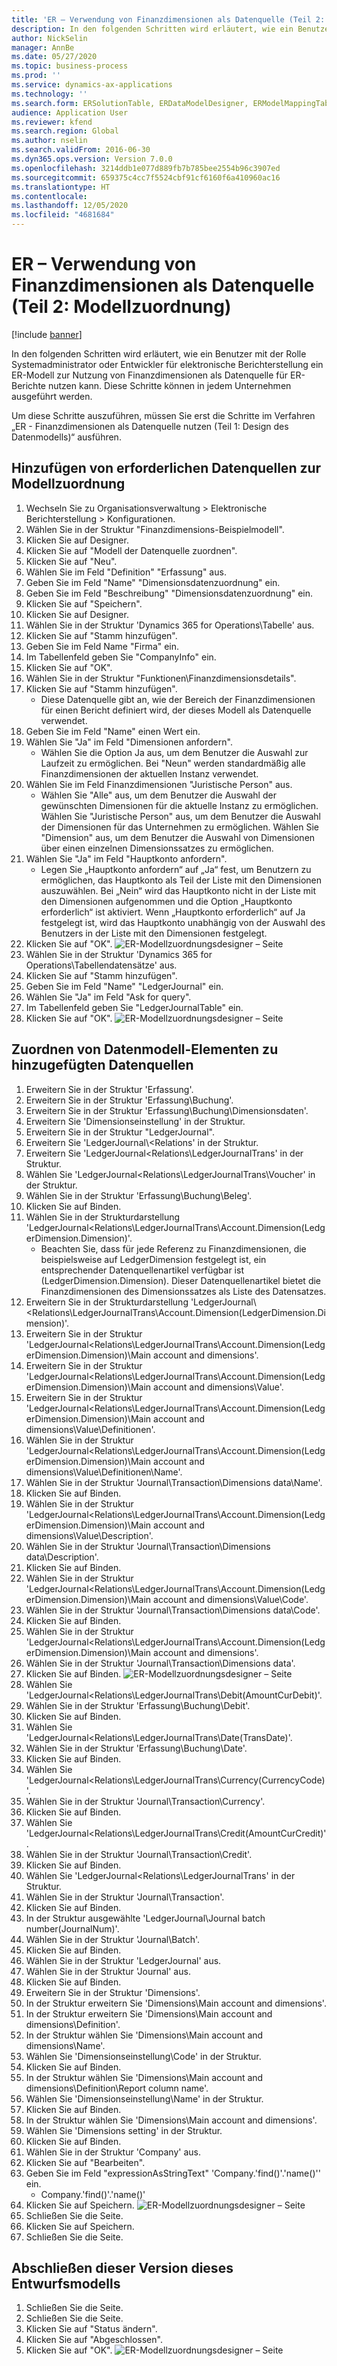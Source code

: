 ```yaml
---
title: 'ER – Verwendung von Finanzdimensionen als Datenquelle (Teil 2: Modellzuordnung)'
description: In den folgenden Schritten wird erläutert, wie ein Benutzer mit der Rolle Systemadministrator oder Entwickler für elektronische Berichterstellung ein ER-Modell zur Nutzung von Finanzdimensionen als Datenquelle für ER-Berichte nutzen kann.
author: NickSelin
manager: AnnBe
ms.date: 05/27/2020
ms.topic: business-process
ms.prod: ''
ms.service: dynamics-ax-applications
ms.technology: ''
ms.search.form: ERSolutionTable, ERDataModelDesigner, ERModelMappingTable, ERModelMappingDesigner, ERExpressionDesignerFormula
audience: Application User
ms.reviewer: kfend
ms.search.region: Global
ms.author: nselin
ms.search.validFrom: 2016-06-30
ms.dyn365.ops.version: Version 7.0.0
ms.openlocfilehash: 3214ddb1e077d889fb7b785bee2554b96c3907ed
ms.sourcegitcommit: 659375c4cc7f5524cbf91cf6160f6a410960ac16
ms.translationtype: HT
ms.contentlocale: 
ms.lasthandoff: 12/05/2020
ms.locfileid: "4681684"
---
```

# <a name="er-use-financial-dimensions-as-a-data-source-part-2---model-mapping"></a>ER – Verwendung von Finanzdimensionen als Datenquelle (Teil 2: Modellzuordnung)

[!include [banner](../../includes/banner.md)]

In den folgenden Schritten wird erläutert, wie ein Benutzer mit der Rolle Systemadministrator oder Entwickler für elektronische Berichterstellung ein ER-Modell zur Nutzung von Finanzdimensionen als Datenquelle für ER-Berichte nutzen kann. Diese Schritte können in jedem Unternehmen ausgeführt werden.

Um diese Schritte auszuführen, müssen Sie erst die Schritte im Verfahren „ER - Finanzdimensionen als Datenquelle nutzen (Teil 1: Design des Datenmodells)“ ausführen.


## <a name="add-required-data-sources-to-model-mapping"></a>Hinzufügen von erforderlichen Datenquellen zur Modellzuordnung
1. Wechseln Sie zu Organisationsverwaltung > Elektronische Berichterstellung > Konfigurationen.
2. Wählen Sie in der Struktur "Finanzdimensions-Beispielmodell".
3. Klicken Sie auf Designer.
4. Klicken Sie auf "Modell der Datenquelle zuordnen".
5. Klicken Sie auf "Neu".
6. Wählen Sie im Feld "Definition" "Erfassung" aus.
7. Geben Sie im Feld "Name" "Dimensionsdatenzuordnung" ein.
8. Geben Sie im Feld "Beschreibung" "Dimensionsdatenzuordnung" ein.
9. Klicken Sie auf "Speichern".
10. Klicken Sie auf Designer.
11. Wählen Sie in der Struktur 'Dynamics 365 for Operations\Tabelle' aus.
12. Klicken Sie auf "Stamm hinzufügen".
13. Geben Sie im Feld Name "Firma" ein.
14. Im Tabellenfeld geben Sie "CompanyInfo" ein.
15. Klicken Sie auf "OK".
16. Wählen Sie in der Struktur "Funktionen\Finanzdimensionsdetails".
17. Klicken Sie auf "Stamm hinzufügen".
    * Diese Datenquelle gibt an, wie der Bereich der Finanzdimensionen für einen Bericht definiert wird, der dieses Modell als Datenquelle verwendet.  
18. Geben Sie im Feld "Name" einen Wert ein.
19. Wählen Sie "Ja" im Feld "Dimensionen anfordern".
    * Wählen Sie die Option Ja aus, um dem Benutzer die Auswahl zur Laufzeit zu ermöglichen. Bei "Neun" werden standardmäßig alle Finanzdimensionen der aktuellen Instanz verwendet.  
20. Wählen Sie im Feld Finanzdimensionen "Juristische Person" aus.
    * Wählen Sie "Alle" aus, um dem Benutzer die Auswahl der gewünschten Dimensionen für die aktuelle Instanz zu ermöglichen.  Wählen Sie "Juristische Person" aus, um dem Benutzer die Auswahl der Dimensionen für das Unternehmen zu ermöglichen.  Wählen Sie "Dimension" aus, um dem Benutzer die Auswahl von Dimensionen über einen einzelnen Dimensionssatzes zu ermöglichen.  
21. Wählen Sie "Ja" im Feld "Hauptkonto anfordern".
    * Legen Sie „Hauptkonto anfordern“ auf „Ja“ fest, um Benutzern zu ermöglichen, das Hauptkonto als Teil der Liste mit den Dimensionen auszuwählen.   Bei „Nein“ wird das Hauptkonto nicht in der Liste mit den Dimensionen aufgenommen und die Option „Hauptkonto erforderlich“ ist aktiviert. Wenn „Hauptkonto erforderlich“ auf Ja festgelegt ist, wird das Hauptkonto unabhängig von der Auswahl des Benutzers in der Liste mit den Dimensionen festgelegt.  
22. Klicken Sie auf "OK".
![ER-Modellzuordnungsdesigner – Seite](../media/er-financial-dimensions-guides-model-mapping1.png)
23. Wählen Sie in der Struktur 'Dynamics 365 for Operations\Tabellendatensätze' aus.
24. Klicken Sie auf "Stamm hinzufügen".
25. Geben Sie im Feld "Name" "LedgerJournal" ein.
26. Wählen Sie "Ja" im Feld "Ask for query".
27. Im Tabellenfeld geben Sie "LedgerJournalTable" ein.
28. Klicken Sie auf "OK".
![ER-Modellzuordnungsdesigner – Seite](../media/er-financial-dimensions-guides-model-mapping2.png)

## <a name="map-data-model-elements-to-added-data-sources"></a>Zuordnen von Datenmodell-Elementen zu hinzugefügten Datenquellen
1. Erweitern Sie in der Struktur 'Erfassung'.
2. Erweitern Sie in der Struktur 'Erfassung\Buchung'.
3. Erweitern Sie in der Struktur 'Erfassung\Buchung\Dimensionsdaten'.
4. Erweitern Sie 'Dimensionseinstellung' in der Struktur.
5. Erweitern Sie in der Struktur "LedgerJournal".
6. Erweitern Sie 'LedgerJournal\\<Relations' in der Struktur.
7. Erweitern Sie 'LedgerJournal\<Relations\LedgerJournalTrans' in der Struktur.
8. Wählen Sie 'LedgerJournal\<Relations\LedgerJournalTrans\Voucher' in der Struktur.
9. Wählen Sie in der Struktur 'Erfassung\Buchung\Beleg'.
10. Klicken Sie auf Binden.
11. Wählen Sie in der Strukturdarstellung 'LedgerJournal\<Relations\LedgerJournalTrans\Account.Dimension(LedgerDimension.Dimension)'.
    * Beachten Sie, dass für jede Referenz zu Finanzdimensionen, die beispielsweise auf LedgerDimension festgelegt ist, ein entsprechender Datenquellenartikel verfügbar ist (LedgerDimension.Dimension). Dieser Datenquellenartikel bietet die Finanzdimensionen des Dimensionssatzes als Liste des Datensatzes.  
12. Erweitern Sie in der Strukturdarstellung 'LedgerJournal\\<Relations\LedgerJournalTrans\Account.Dimension(LedgerDimension.Dimension)'.
13. Erweitern Sie in der Struktur 'LedgerJournal\<Relations\LedgerJournalTrans\Account.Dimension(LedgerDimension.Dimension)\Main account and dimensions'.
14. Erweitern Sie in der Struktur 'LedgerJournal\<Relations\LedgerJournalTrans\Account.Dimension(LedgerDimension.Dimension)\Main account and dimensions\Value'.
15. Erweitern Sie in der Struktur 'LedgerJournal\<Relations\LedgerJournalTrans\Account.Dimension(LedgerDimension.Dimension)\Main account and dimensions\Value\Definitionen'.
16. Wählen Sie in der Struktur 'LedgerJournal\<Relations\LedgerJournalTrans\Account.Dimension(LedgerDimension.Dimension)\Main account and dimensions\Value\Definitionen\Name'.
17. Wählen Sie in der Struktur 'Journal\Transaction\Dimensions data\Name'.
18. Klicken Sie auf Binden.
19. Wählen Sie in der Struktur 'LedgerJournal\<Relations\LedgerJournalTrans\Account.Dimension(LedgerDimension.Dimension)\Main account and dimensions\Value\Description'.
20. Wählen Sie in der Struktur 'Journal\Transaction\Dimensions data\Description'.
21. Klicken Sie auf Binden.
22. Wählen Sie in der Struktur 'LedgerJournal\<Relations\LedgerJournalTrans\Account.Dimension(LedgerDimension.Dimension)\Main account and dimensions\Value\Code'.
23. Wählen Sie in der Struktur 'Journal\Transaction\Dimensions data\Code'.
24. Klicken Sie auf Binden.
25. Wählen Sie in der Struktur 'LedgerJournal\<Relations\LedgerJournalTrans\Account.Dimension(LedgerDimension.Dimension)\Main account and dimensions'.
26. Wählen Sie in der Struktur 'Journal\Transaction\Dimensions data'.
27. Klicken Sie auf Binden.
![ER-Modellzuordnungsdesigner – Seite](../media/er-financial-dimensions-guides-model-mapping3.png)
28. Wählen Sie 'LedgerJournal\<Relations\LedgerJournalTrans\Debit(AmountCurDebit)'.
29. Wählen Sie in der Struktur 'Erfassung\Buchung\Debit'.
30. Klicken Sie auf Binden.
31. Wählen Sie 'LedgerJournal\<Relations\LedgerJournalTrans\Date(TransDate)'.
32. Wählen Sie in der Struktur 'Erfassung\Buchung\Date'.
33. Klicken Sie auf Binden.
34. Wählen Sie 'LedgerJournal\<Relations\LedgerJournalTrans\Currency(CurrencyCode)'.
35. Wählen Sie in der Struktur 'Journal\Transaction\Currency'.
36. Klicken Sie auf Binden.
37. Wählen Sie 'LedgerJournal\<Relations\LedgerJournalTrans\Credit(AmountCurCredit)'.
38. Wählen Sie in der Struktur 'Journal\Transaction\Credit'.
39. Klicken Sie auf Binden.
40. Wählen Sie 'LedgerJournal\<Relations\LedgerJournalTrans' in der Struktur.
41. Wählen Sie in der Struktur 'Journal\Transaction'.
42. Klicken Sie auf Binden.
43. In der Struktur ausgewählte 'LedgerJournal\Journal batch number(JournalNum)'.
44. Wählen Sie in der Struktur 'Journal\Batch'.
45. Klicken Sie auf Binden.
46. Wählen Sie in der Struktur 'LedgerJournal' aus.
47. Wählen Sie in der Struktur 'Journal' aus.
48. Klicken Sie auf Binden.
49. Erweitern Sie in der Struktur 'Dimensions'.
50. In der Struktur erweitern Sie 'Dimensions\Main account and dimensions'.
51. In der Struktur erweitern Sie 'Dimensions\Main account and dimensions\Definition'.
52. In der Struktur wählen Sie 'Dimensions\Main account and dimensions\Name'.
53. Wählen Sie 'Dimensionseinstellung\Code' in der Struktur.
54. Klicken Sie auf Binden.
55. In der Struktur wählen Sie 'Dimensions\Main account and dimensions\Definition\Report column name'.
56. Wählen Sie 'Dimensionseinstellung\Name' in der Struktur.
57. Klicken Sie auf Binden.
58. In der Struktur wählen Sie 'Dimensions\Main account and dimensions'.
59. Wählen Sie 'Dimensions setting' in der Struktur.
60. Klicken Sie auf Binden.
61. Wählen Sie in der Struktur 'Company' aus.
62. Klicken Sie auf "Bearbeiten".
63. Geben Sie im Feld "expressionAsStringText" 'Company.'find()'.'name()'' ein.
    * Company.'find()'.'name()'  
64. Klicken Sie auf Speichern.
![ER-Modellzuordnungsdesigner – Seite](../media/er-financial-dimensions-guides-model-mapping4.png)
65. Schließen Sie die Seite.
66. Klicken Sie auf Speichern.
67. Schließen Sie die Seite.

## <a name="complete-this-draft-models-version"></a>Abschließen dieser Version dieses Entwurfsmodells
1. Schließen Sie die Seite.
2. Schließen Sie die Seite.
3. Klicken Sie auf "Status ändern".
4. Klicken Sie auf "Abgeschlossen".
5. Klicken Sie auf "OK".
![ER-Modellzuordnungsdesigner – Seite](../media/er-financial-dimensions-guides-model-mapping5.png)
